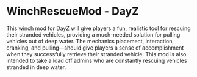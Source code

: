 # WinchRescueMod - DayZ
This winch mod for DayZ will give players a fun, realistic tool for rescuing their stranded vehicles, providing a much-needed solution for pulling vehicles out of deep water. The mechanics placement, interaction, cranking, and pulling—should give players a sense of accomplishment when they successfully retrieve their stranded vehicle. This mod is also intended to take a load off admins who are constantly rescuing vehicles stranded in deep water.
